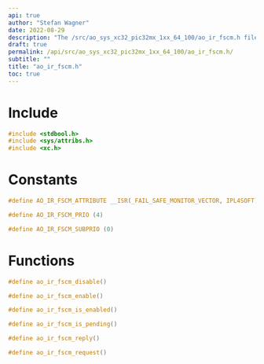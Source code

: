 ```yaml
---
api: true
author: "Stefan Wagner"
date: 2022-08-29
description: "The /src/ao_sys_xc32_pic32mx_1xx_64_100/ao_ir_fscm.h file of the ao real-time operating system."
draft: true
permalink: /api/src/ao_sys_xc32_pic32mx_1xx_64_100/ao_ir_fscm.h/
subtitle: ""
title: "ao_ir_fscm.h"
toc: true
---
```


# Include

```c
#include <stdbool.h>
#include <sys/attribs.h>
#include <xc.h>
```

# Constants

```c
#define AO_IR_FSCM_ATTRIBUTE __ISR(_FAIL_SAFE_MONITOR_VECTOR, IPL4SOFT)
```

```c
#define AO_IR_FSCM_PRIO (4)
```

```c
#define AO_IR_FSCM_SUBPRIO (0)
```

# Functions

```c
#define ao_ir_fscm_disable()
```

```c
#define ao_ir_fscm_enable()
```

```c
#define ao_ir_fscm_is_enabled()
```

```c
#define ao_ir_fscm_is_pending()
```

```c
#define ao_ir_fscm_reply()
```

```c
#define ao_ir_fscm_request()
```

